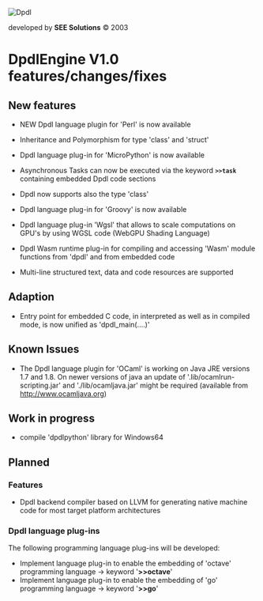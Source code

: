 
![Dpdl](https://www.dpdl.io/images/dpdl-io.png)

developed by
**SEE Solutions**
&copy; 2003

# DpdlEngine V1.0 features/changes/fixes


## New features

* NEW Dpdl language plugin for 'Perl' is now available

* Inheritance and Polymorphism for type 'class' and 'struct'

* Dpdl language plug-in for 'MicroPython' is now available

* Asynchronous Tasks can now be executed via the keyword **`>>task`** containing embedded Dpdl code sections 

* Dpdl now supports also the type 'class'

* Dpdl language plug-in for 'Groovy' is now available

* Dpdl language plug-in 'Wgsl' that allows to scale computations on GPU's by using WGSL code (WebGPU Shading Language)

* Dpdl Wasm runtime plug-in for compiling and accessing 'Wasm' module functions from 'dpdl' and from embedded code

* Multi-line structured text, data and code resources are supported


## Adaption

* Entry point for embedded C code, in interpreted as well as in compiled mode, is now unified as 'dpdl_main(....)'


## Known Issues

* The Dpdl language plugin for 'OCaml' is working on Java JRE versions 1.7 and 1.8. On newer versions of java an
update of '.lib/ocamlrun-scripting.jar' and './lib/ocamljava.jar' might be required (available from http://www.ocamljava.org)


## Work in progress

* compile 'dpdlpython' library for Windows64


## Planned

### Features

* Dpdl backend compiler based on LLVM for generating native machine code for most target platform architectures


### Dpdl language plug-ins

The following programming language plug-ins will be developed:

* Implement language plug-in to enable the embedding of 'octave' programming language -> keyword '**>>octave**'
* Implement language plug-in to enable the embedding of 'go' programming language -> keyword '**>>go**'

